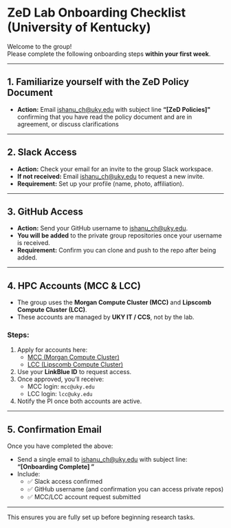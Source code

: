 # ZeD Lab Onboarding Checklist (University of Kentucky)

Welcome to the group!  
Please complete the following onboarding steps **within your first week**.  

---
## 1. Familiarize yourself with the ZeD Policy Document
- **Action:** Email [ishanu_ch@uky.edu](mailto:ishanu_ch@uky.edu)  with subject line **“[ZeD Policies]"** confirming that you have read the policy document and are in agreement, or discuss clarifications

---


## 2. Slack Access  
- **Action:** Check your email for an invite to the group Slack workspace.  
- **If not received:** Email [ishanu_ch@uky.edu](mailto:ishanu_ch@uky.edu) to request a new invite.  
- **Requirement:** Set up your profile (name, photo, affiliation).  

---

## 3. GitHub Access  
- **Action:** Send your GitHub username to [ishanu_ch@uky.edu](mailto:ishanu_ch@uky.edu).  
- **You will be added** to the private group repositories once your username is received.  
- **Requirement:** Confirm you can clone and push to the repo after being added.  

---

## 4. HPC Accounts (MCC & LCC)  
- The group uses the **Morgan Compute Cluster (MCC)** and **Lipscomb Compute Cluster (LCC)**.  
- These accounts are managed by **UKY IT / CCS**, not by the lab.  

### Steps:  
1. Apply for accounts here:  
   - [MCC (Morgan Compute Cluster)](https://scholars.uky.edu/en/equipments/morgan-compute-cluster-cpu-mcc-cpu)  
   - [LCC (Lipscomb Compute Cluster)](https://www.ccs.uky.edu/services-and-support/hardware/lcc/)  
2. Use your **LinkBlue ID** to request access.  
3. Once approved, you’ll receive:  
   - MCC login: `mcc@uky.edu`  
   - LCC login: `lcc@uky.edu`  
4. Notify the PI once both accounts are active.  

---

## 5. Confirmation Email  
Once you have completed the above:  
- Send a single email to [ishanu_ch@uky.edu](mailto:ishanu_ch@uky.edu) with subject line:  
  **“[Onboarding Complete] <Your Name>”**  
- Include:  
  - ✅ Slack access confirmed  
  - ✅ GitHub username (and confirmation you can access private repos)  
  - ✅ MCC/LCC account request submitted  

---

This ensures you are fully set up before beginning research tasks.  
